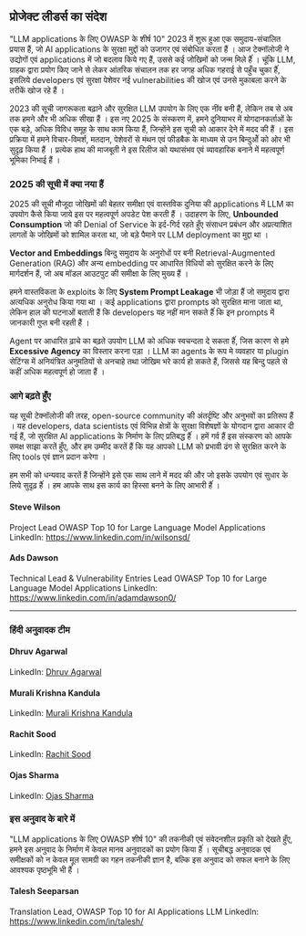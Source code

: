 ## प्रोजेक्ट लीडर्स का संदेश

"LLM applications के  लिए OWASP के  शीर्ष 10" 2023 में शुरू हुआ एक समुदाय-संचालित प्रयास हैं, जो AI applications के  सुरक्षा मुद्दों को उजागर एवं संबोधित करता हैं । आज टेक्नॉलोजी ने उद्योगों एवं applications में जो बदलाव किये गए हैं, उससे कई जोखिमों को जन्म मिले हैंं । चूंकि LLM, ग्राहक द्वारा प्रयोग किए जाने से लेकर आंतरिक संचालन तक हर जगह अधिक गहराई से पहुँच चुका हैंं, इसलिये developers एवं सुरक्षा पेशेवर नई vulnerabilities की खोज एवं उनसे मुकाबला करने के  तरीकें  खोज रहे हैं ।

2023 की सूची जागरूकता बढ़ाने और सुरक्षित LLM उपयोग के  लिए एक नींव बनी हैं, लेकिन तब से अब तक हमने और भी अधिक सीखा हैं । इस नए 2025 के  संस्करण में, हमने दुनियाभर में योगदानकर्ताओं के  एक बड़े, अधिक विविध समूह के  साथ काम किया हैं, जिन्होंने इस सूची को आकार देने में मदद की हैं । इस प्रक्रिया में हमने विचार-विमर्श, मतदान, पेशेवरों से मंथन एवं फीडबैक के  माध्यम से उन बिन्दुओें को ओर भी सुदृढ़ किया हैं । प्रत्येक हाथ की माजबूती ने इस रिलीज को यथासंभव एवं व्यावहारिक बनाने में महत्वपूर्ण भूमिका निभाई हैं ।

### 2025 की सूची में क्या नया हैं

2025 की सूची मौजूदा जोखिमों की बेहतर समीक्षा एवं वास्तविक दुनिया की applications में LLM का उपयोग कैसे किया जाये इस पर महत्वपूर्ण अपडेट पेश करती हैं । उदाहरण के  लिए, **Unbounded Consumption** जो की Denial of Service के  इर्द-गिर्द रहते हुँए संसाधन प्रबंधन और अप्रत्याशित लागतों के  जोखिमों को शामिल करता था, जो बड़े पैमाने पर LLM deployment का मुद्दा था ।

**Vector and Embeddings** बिन्दु समुदाय के  अनुरोधों पर बनी Retrieval-Augmented Generation (RAG) और अन्य embedding पर आधारित विधियों को सुरक्षित करने के  लिए मार्गदर्शन हैं, जो अब मॉडल आउटपुट की समीक्षा के  लिए मुख्य हैं ।

हमने वास्तविकता के  exploits के  लिए **System Prompt Leakage** भी जोड़ा हैं जो समुदाय द्वारा अत्यधिक अनुरोध किया गया था । कई applications द्वारा prompts को सुरक्षित माना जाता था, लेकिन हाल की घटनाओं बताती हैं कि developers यह नहीं मान सकते हैंं कि इन prompts में जानकारी गुप्त बनी रहती हैं ।

Agent पर आधारित ढ़ाचे का बढ़ते उपयोग LLM को अधिक स्वचन्दता दे सकता हैंं, जिस कारण से हमे **Excessive Agency** का विस्तार करना पड़ा । LLM का agents के  रूप मे व्यवहार या plugin सेटिंग्स में अनियंत्रित अनुमतियों से अनचाहे तथा जोखिम भरे कार्य हो सकते हैं, जिससे यह बिन्दु पहले से कहीं अधिक महत्वपूर्ण हो जाता हैं ।

### आगे बढ़ते हुँए

यह सूची टेक्नॉलोजी की तरह, open-source community की अंतर्दृष्टि और अनुभवों का प्रतिरूप हैं । यह developers, data scientists एवं विभिन्न क्षेत्रों के  सुरक्षा विशेषज्ञों के  योगदान द्वारा आकार दी गई हैं, जो सुरक्षित AI applications के  निर्माण के  लिए प्रतिबद्ध हैंं । हमें गर्व हैं इस संस्करण को आपके समक्ष साझा करतें हुँए, और हम उम्मीद करतें हैं कि यह आपको LLM को प्रभावी ढंग से सुरक्षित करने के  लिए tools एवं ज्ञान प्रदान करेगा ।

हम सभी को धन्यवाद करतें हैं जिन्होंने इसे एक साथ लाने में मदद की और जो इसके  उपयोग एवं सुधार के  लिये सुदृढ़ हैंं । हम आपके  साथ इस कार्य का हिस्सा बनने के  लिए आभारी हैंं ।


#### Steve Wilson
Project Lead
OWASP Top 10 for Large Language Model Applications
LinkedIn: https://www.linkedin.com/in/wilsonsd/

#### Ads Dawson
Technical Lead & Vulnerability Entries Lead
OWASP Top 10 for Large Language Model Applications
LinkedIn: https://www.linkedin.com/in/adamdawson0/

---

### हिंदी अनुवादक टीम

#### Dhruv Agarwal
LinkedIn: [Dhruv Agarwal](https://www.linkedin.com/in/dhruwen/)

#### Murali Krishna Kandula
LinkedIn: [Murali Krishna Kandula](https://www.linkedin.com/in/mkkandula/)

#### Rachit Sood
LinkedIn: [Rachit Sood](https://www.linkedin.com/in/sn4kecharmer/)

#### Ojas Sharma
LinkedIn: [Ojas Sharma](https://www.linkedin.com/in/ojas-sharma-179948201/)

### इस अनुवाद के बारे में
"LLM applications के  लिए OWASP शीर्ष 10" की तकनीकी एवं संवेदनशील प्रकृति को देखते हुँए, हमने इस अनुवाद के  निर्माण में केवल मानव अनुवादकों का प्रयोग किया हैंं । सूचीबद्ध अनुवादक एवं समीक्षकों को न केवल मूल सामग्री का गहन तकनीकी ज्ञान है, बल्कि इस अनुवाद को सफल बनाने के  लिए आवश्यक पृष्ठभूमि भी हैंं ।

#### Talesh Seeparsan
Translation Lead, OWASP Top 10 for AI Applications LLM
LinkedIn: https://www.linkedin.com/in/talesh/
